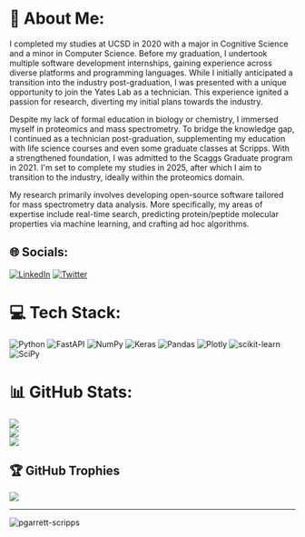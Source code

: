 # 💫 About Me:
I completed my studies at UCSD in 2020 with a major in Cognitive Science and a minor in Computer Science. Before my graduation, I undertook multiple software development internships, gaining experience across diverse platforms and programming languages. While I initially anticipated a transition into the industry post-graduation, I was presented with a unique opportunity to join the Yates Lab as a technician. This experience ignited a passion for research, diverting my initial plans towards the industry.

Despite my lack of formal education in biology or chemistry, I immersed myself in proteomics and mass spectrometry. To bridge the knowledge gap, I continued as a technician post-graduation, supplementing my education with life science courses and even some graduate classes at Scripps. With a strengthened foundation, I was admitted to the Scaggs Graduate program in 2021. I'm set to complete my studies in 2025, after which I aim to transition to the industry, ideally within the proteomics domain.

My research primarily involves developing open-source software tailored for mass spectrometry data analysis. More specifically, my areas of expertise include real-time search, predicting protein/peptide molecular properties via machine learning, and crafting ad hoc algorithms.

## 🌐 Socials:
[![LinkedIn](https://img.shields.io/badge/LinkedIn-%230077B5.svg?logo=linkedin&logoColor=white)](https://linkedin.com/in/patrick-tyler-garrett) [![Twitter](https://img.shields.io/badge/Twitter-%231DA1F2.svg?logo=Twitter&logoColor=white)](https://twitter.com/pgarrett_tsri) 

# 💻 Tech Stack:
![Python](https://img.shields.io/badge/python-3670A0?style=for-the-badge&logo=python&logoColor=ffdd54) ![FastAPI](https://img.shields.io/badge/FastAPI-005571?style=for-the-badge&logo=fastapi) ![NumPy](https://img.shields.io/badge/numpy-%23013243.svg?style=for-the-badge&logo=numpy&logoColor=white) ![Keras](https://img.shields.io/badge/Keras-%23D00000.svg?style=for-the-badge&logo=Keras&logoColor=white) ![Pandas](https://img.shields.io/badge/pandas-%23150458.svg?style=for-the-badge&logo=pandas&logoColor=white) ![Plotly](https://img.shields.io/badge/Plotly-%233F4F75.svg?style=for-the-badge&logo=plotly&logoColor=white) ![scikit-learn](https://img.shields.io/badge/scikit--learn-%23F7931E.svg?style=for-the-badge&logo=scikit-learn&logoColor=white) ![SciPy](https://img.shields.io/badge/SciPy-%230C55A5.svg?style=for-the-badge&logo=scipy&logoColor=%white)
# 📊 GitHub Stats:
![](https://github-readme-stats.vercel.app/api?username=pgarrett-scripps&theme=dark&hide_border=false&include_all_commits=false&count_private=false)<br/>
![](https://github-readme-streak-stats.herokuapp.com/?user=pgarrett-scripps&theme=dark&hide_border=false)<br/>
![](https://github-readme-stats.vercel.app/api/top-langs/?username=pgarrett-scripps&theme=dark&hide_border=false&include_all_commits=false&count_private=false&layout=compact)

## 🏆 GitHub Trophies
![](https://github-profile-trophy.vercel.app/?username=pgarrett-scripps&theme=radical&no-frame=false&no-bg=true&margin-w=4)

---
<p align="left"> <img src="https://komarev.com/ghpvc/?username=pgarrett-scripps&label=Profile%20views&color=0e75b6&style=flat" alt="pgarrett-scripps" /> </p>

